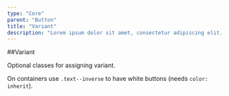 ```yaml
---
type: "Core"
parent: "Button"
title: "Variant"
description: "Lorem ipsum dolor sit amet, consectetur adipiscing elit. Nunc tempus laoreet leo sit amet iaculis."
---
```


##Variant

Optional classes for assigning variant.

<demo>
  <demovanilla src="inline/core/button/variant">
  </demovanilla>
</demo>

On containers use `.text--inverse` to have white buttons (needs `color: inherit`).

<demo>
  <demovanilla src="inline/core/button/inverse">
  </demovanilla>
</demo>
